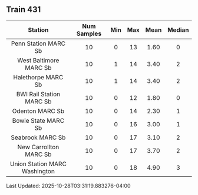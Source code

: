 ## Train 431

| Station | Num Samples | Min | Max | Mean | Median |
| :-----: | :---------: | :-: | :-: | :--: | :----: |
| Penn Station MARC Sb | 10 | 0 | 13 | 1.60 | 0 |
| West Baltimore MARC Sb | 10 | 1 | 14 | 3.40 | 2 |
| Halethorpe MARC Sb | 10 | 1 | 14 | 3.40 | 2 |
| BWI Rail Station MARC Sb | 10 | 0 | 12 | 1.80 | 0 |
| Odenton MARC Sb | 10 | 0 | 14 | 2.30 | 1 |
| Bowie State MARC Sb | 10 | 0 | 16 | 3.00 | 1 |
| Seabrook MARC Sb | 10 | 0 | 17 | 3.10 | 2 |
| New Carrollton MARC Sb | 10 | 0 | 17 | 3.70 | 2 |
| Union Station MARC Washington | 10 | 0 | 18 | 4.90 | 3 |


Last Updated: 2025-10-28T03:31:19.883276-04:00